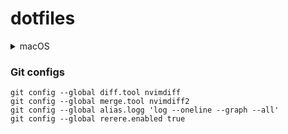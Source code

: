 # dotfiles

<details>
<summary>macOS</summary>

- [Homebrew](https://github.com/Homebrew/brew)
  - [Neovim](https://github.com/neovim/neovim)
  - [Alacritty](https://github.com/alacritty/alacritty)
  - [Amethyst](https://github.com/ianyh/Amethyst)
  - [tmux](https://github.com/tmux/tmux)
  - [uv](https://github.com/astral-sh/uv)
    - [Python LSP Server](https://github.com/python-lsp/python-lsp-server)
    - [Ruff](https://github.com/astral-sh/ruff)
    - [JupyterLab](https://github.com/jupyterlab/jupyterlab)
      - [jupyterlab-code-formatter](https://github.com/ryantam626/jupyterlab_code_formatter)
      - [jupyterlab-git](https://github.com/jupyterlab/jupyterlab-git)
      - [jupyterlab-vim](https://github.com/jupyterlab-contrib/jupyterlab-vim)
      - [jupyterlab-lsp](https://github.com/jupyter-lsp/jupyterlab-lsp)
  - [miniconda](https://docs.anaconda.com/free/miniconda/)
  - [ltex-ls](https://github.com/valentjn/ltex-ls)
  - [lua-language-server](https://github.com/LuaLS/lua-language-server)
  - [ccls](https://github.com/MaskRay/ccls)
  - [tldr](https://github.com/tldr-pages/tldr)
- [Oh My Bash](https://github.com/ohmybash/oh-my-bash)

</details>

### Git configs

```
git config --global diff.tool nvimdiff
git config --global merge.tool nvimdiff2
git config --global alias.logg 'log --oneline --graph --all'
git config --global rerere.enabled true
```
